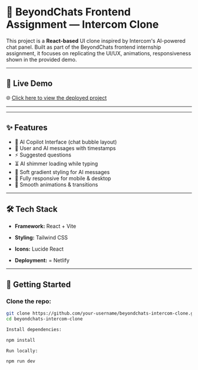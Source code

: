 # 💬 BeyondChats Frontend Assignment — Intercom Clone

This project is a **React-based** UI clone inspired by Intercom's AI-powered chat panel. Built as part of the BeyondChats frontend internship assignment, it focuses on replicating the UI/UX, animations, responsiveness shown in the provided demo.

---

## 🔗 Live Demo

🌐 [Click here to view the deployed project](https://intercommclone.netlify.app/)

---

---

## ✨ Features

- 🧠 AI Copilot Interface (chat bubble layout)
- 💬 User and AI messages with timestamps
- ⚡ Suggested questions
- ⏳ AI shimmer loading while typing
- 🎨 Soft gradient styling for AI messages
- 📱 Fully responsive for mobile & desktop
- 💫 Smooth animations & transitions

---

## 🛠️ Tech Stack

- **Framework:** React + Vite
- **Styling:** Tailwind CSS
- **Icons:** Lucide React

- **Deployment:** = Netlify

---

## 🚀 Getting Started

### Clone the repo:

```bash
git clone https://github.com/your-username/beyondchats-intercom-clone.git
cd beyondchats-intercom-clone

Install dependencies:

npm install

Run locally:

npm run dev
```
